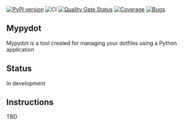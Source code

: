 [![PyPI version](https://badge.fury.io/py/mypydot.svg)](https://badge.fury.io/py/mypydot)
![CI](https://github.com/andres-ortizl/mypydot/actions/workflows/main.yml/badge.svg)
[![Quality Gate Status](https://sonarcloud.io/api/project_badges/measure?project=mypydot&metric=alert_status)](https://sonarcloud.io/summary/new_code?id=mypydot)
[![Coverage](https://sonarcloud.io/api/project_badges/measure?project=mypydot&metric=coverage)](https://sonarcloud.io/summary/new_code?id=mypydot)
[![Bugs](https://sonarcloud.io/api/project_badges/measure?project=mypydot&metric=bugs)](https://sonarcloud.io/summary/new_code?id=mypydot)
## Mypydot

Mypydot is a tool created for managing your dotfiles using a Python application

## Status

In development

## Instructions
TBD

